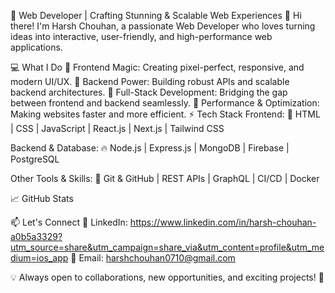 🚀 Web Developer | Crafting Stunning & Scalable Web Experiences
👋 Hi there! I'm Harsh Chouhan, a passionate Web Developer who loves turning ideas into interactive, user-friendly, and high-performance web applications.

💻 What I Do
🔹 Frontend Magic: Creating pixel-perfect, responsive, and modern UI/UX.
🔹 Backend Power: Building robust APIs and scalable backend architectures.
🔹 Full-Stack Development: Bridging the gap between frontend and backend seamlessly.
🔹 Performance & Optimization: Making websites faster and more efficient.
⚡ Tech Stack
Frontend:
🌟 HTML | CSS | JavaScript | React.js | Next.js | Tailwind CSS

Backend & Database:
🔥 Node.js | Express.js | MongoDB | Firebase | PostgreSQL

Other Tools & Skills:
🔧 Git & GitHub | REST APIs | GraphQL | CI/CD | Docker

📈 GitHub Stats


📫 Let's Connect
💼 LinkedIn: https://www.linkedin.com/in/harsh-chouhan-a0b5a3329?utm_source=share&utm_campaign=share_via&utm_content=profile&utm_medium=ios_app
📧 Email: harshchouhan0710@gmail.com

💡 Always open to collaborations, new opportunities, and exciting projects! 🚀

